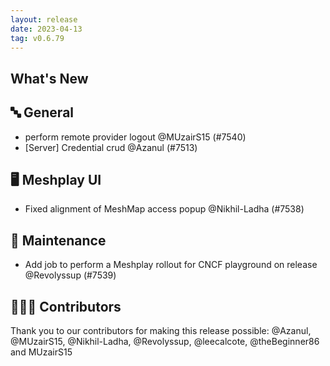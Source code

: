 ```yaml
---
layout: release
date: 2023-04-13
tag: v0.6.79
---
```


## What's New
## 🔤 General
- perform remote provider logout @MUzairS15 (#7540)
- [Server] Credential crud @Azanul (#7513)

## 🖥 Meshplay UI

- Fixed alignment of MeshMap access popup @Nikhil-Ladha (#7538)

## 🧰 Maintenance

- Add job to perform a Meshplay rollout for CNCF playground on release @Revolyssup (#7539)

## 👨🏽‍💻 Contributors

Thank you to our contributors for making this release possible:
@Azanul, @MUzairS15, @Nikhil-Ladha, @Revolyssup, @leecalcote, @theBeginner86 and MUzairS15
